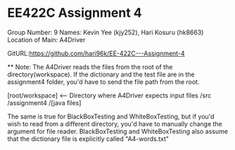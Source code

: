 # EE422C Assignment 4 

Group Number: 9
Names: Kevin Yee (kjy252), Hari Kosuru (hk8663)
Location of Main: A4Driver

GitURL:https://github.com/hari96k/EE-422C---Assignment-4


** Note:
The A4Driver reads the files from the root of the directory(workspace). If the dictionary and the test file are in the assignment4 folder, you'd have to send the file path from the root.

[root/workspace]		<-- Directory where A4Driver expects input files
/src
/assignment4
/[java files]

The same is true for BlackBoxTesting and WhiteBoxTesting, but if you'd wish to read from a different directory, you'd have to manually change the argument for file reader.
BlackBoxTesting and WhiteBoxTesting also assume that the dictionary file is explicitly called "A4-words.txt"

